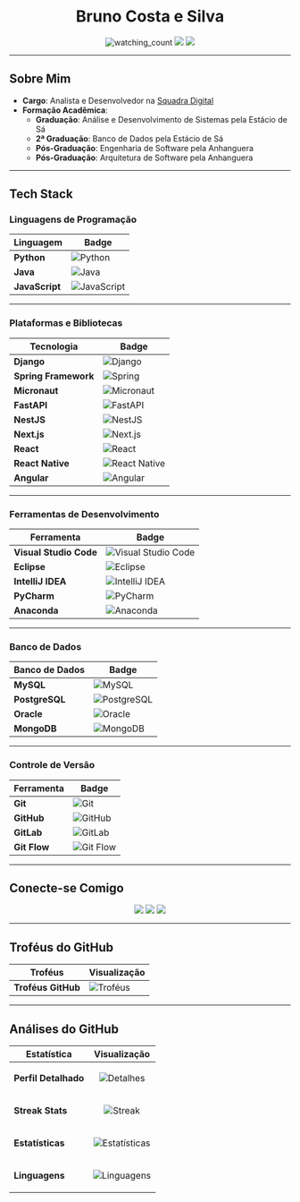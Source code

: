 <h1 align="center">Bruno Costa e Silva</h1>

<p align="center"> 
  <img src="https://komarev.com/ghpvc/?username=Brunocs1991&color=brightgreen" alt="watching_count" />
  <img src="https://img.shields.io/badge/Idade-31-blue" />
  <img src="https://img.shields.io/badge/Foco-Java%20e%20Python-success">
</p>

---

## Sobre Mim

- **Cargo**: Analista e Desenvolvedor na [Squadra Digital](https://www.squadra.com.br/)  
- **Formação Acadêmica**:  
  - **Graduação**: Análise e Desenvolvimento de Sistemas pela Estácio de Sá  
  - **2ª Graduação**: Banco de Dados pela Estácio de Sá  
  - **Pós-Graduação**: Engenharia de Software pela Anhanguera  
  - **Pós-Graduação**: Arquitetura de Software pela Anhanguera  

---

## Tech Stack

### **Linguagens de Programação**

| Linguagem      | Badge                                                                 |
|----------------|-----------------------------------------------------------------------|
| **Python**     | ![Python](https://img.shields.io/badge/-Python-05122A?style=flat&logo=python) |
| **Java**       | ![Java](https://img.shields.io/badge/-Java-05122A?style=flat&logo=Java&logoColor=FFA518) |
| **JavaScript** | ![JavaScript](https://img.shields.io/badge/-JavaScript-05122A?style=flat&logo=javascript) |

---

### **Plataformas e Bibliotecas**

| Tecnologia             | Badge                                                                 |
|------------------------|----------------------------------------------------------------------|
| **Django**             | ![Django](https://img.shields.io/badge/-Django-05122A?style=flat&logo=django&logoColor=092E20) |
| **Spring Framework**   | ![Spring](https://img.shields.io/badge/-Spring-05122A?style=flat&logo=spring&logoColor=6DB33F) |
| **Micronaut**          | ![Micronaut](https://img.shields.io/badge/-Micronaut-05122A?style=flat&logo=micronaut&logoColor=5C2D91) |
| **FastAPI**            | ![FastAPI](https://img.shields.io/badge/-FastAPI-05122A?style=flat&logo=fastapi&logoColor=009688) |
| **NestJS**             | ![NestJS](https://img.shields.io/badge/-NestJS-05122A?style=flat&logo=nestjs&logoColor=E0234E) |
| **Next.js**            | ![Next.js](https://img.shields.io/badge/-Next.js-05122A?style=flat&logo=next.js) |
| **React**              | ![React](https://img.shields.io/badge/-React-05122A?style=flat&logo=react) |
| **React Native**       | ![React Native](https://img.shields.io/badge/-React%20Native-05122A?style=flat&logo=react) |
| **Angular**            | ![Angular](https://img.shields.io/badge/-Angular-05122A?style=flat&logo=angular&logoColor=DD0031) |

---

### **Ferramentas de Desenvolvimento**

| Ferramenta               | Badge                                                                 |
|--------------------------|-----------------------------------------------------------------------|
| **Visual Studio Code**   | ![Visual Studio Code](https://img.shields.io/badge/-Visual%20Studio%20Code-05122A?style=flat) |
| **Eclipse**              | ![Eclipse](https://img.shields.io/badge/-Eclipse-05122A?style=flat&logo=eclipse-ide&logoColor=2C2255) |
| **IntelliJ IDEA**        | ![IntelliJ IDEA](https://img.shields.io/badge/-IntelliJ%20IDEA-05122A?style=flat&logo=intellij-idea&logoColor=000000) |
| **PyCharm**              | ![PyCharm](https://img.shields.io/badge/PyCharm-05122A?style=flat&logo=pycharm&logoColor=green) |
| **Anaconda**             | ![Anaconda](https://img.shields.io/badge/Anaconda-05122A?style=flat&logo=anaconda&logoColor=green) |

---

### **Banco de Dados**

| Banco de Dados  | Badge                                                                     |
|-----------------|---------------------------------------------------------------------------|
| **MySQL**       | ![MySQL](https://img.shields.io/badge/Mysql-05122A?style=flat&logo=mysql&logoColor=orange) |
| **PostgreSQL**  | ![PostgreSQL](https://img.shields.io/badge/PostgreSQL-05122A?style=flat&logo=postgresql&logoColor=blue) |
| **Oracle**      | ![Oracle](https://img.shields.io/badge/Oracle-05122A?style=flat&logo=oracle&logoColor=F80000) |
| **MongoDB**     | ![MongoDB](https://img.shields.io/badge/MongoDB-05122A?style=flat&logo=mongodb&logoColor=47A248) |

---

### **Controle de Versão**

| Ferramenta    | Badge                                                              |
|---------------|--------------------------------------------------------------------|
| **Git**       | ![Git](https://img.shields.io/badge/-Git-05122A?style=flat&logo=git) |
| **GitHub**    | ![GitHub](https://img.shields.io/badge/-GitHub-05122A?style=flat&logo=github) |
| **GitLab**    | ![GitLab](https://img.shields.io/badge/GitLab-05122A?style=flat&logo=gitlab&logoColor=FC6D26) |
| **Git Flow**  | ![Git Flow](https://img.shields.io/badge/Git%20Flow-05122A?style=flat&logo=git&logoColor=FF4500) |

---

## Conecte-se Comigo

<p align="center">
  <a href="https://www.linkedin.com/in/brunocs-dev/"><img src="https://img.shields.io/badge/-Bruno%20Costa%20E%20Silva-0077B5?style=flat&logo=Linkedin&logoColor=white"/></a>
  <a href="https://instagram.com/brunocs_91/"><img src="https://img.shields.io/badge/brunocs__91-E4405F?style=flat&logo=Instagram&logoColor=white"/></a>
  <a href="https://github.com/Brunocs1991"><img src="https://img.shields.io/badge/Brunocs1991-000000?style=flat&logo=GitHub&logoColor=white"/></a>
</p>

---

## Troféus do GitHub

| Troféus | Visualização |
|---------|--------------|
| **Troféus GitHub** | ![Troféus](https://github-profile-trophy.vercel.app/?username=Brunocs1991&column=7&theme=gruvbox&no-frame=true) |

---

## Análises do GitHub

| Estatística       | Visualização                                                                                                 |
|-------------------|------------------------------------------------------------------------------------------------------------|
| **Perfil Detalhado** | <p align="center"><img src="https://github-profile-summary-cards.vercel.app/api/cards/profile-details?username=Brunocs1991&theme=tokyonight" alt="Detalhes" /></p> |
| **Streak Stats**  | <p align="center"><img src="https://github-readme-streak-stats.herokuapp.com/?user=Brunocs1991&count_private=true&theme=tokyonight&date_format=j%2Fn%5B%2FY%5D" alt="Streak" /></p> |
| **Estatísticas**  | <p align="center"><img src="https://github-readme-stats.vercel.app/api?username=Brunocs1991&show_icons=true&count_private=true&theme=tokyonight&custom_title=My%20GitHub%20Statistics" alt="Estatísticas" /></p> |
| **Linguagens**    | <p align="center"><img src="https://github-readme-stats.vercel.app/api/top-langs/?username=Brunocs1991&theme=tokyonight&layout=donut-vertical&custom_title=Minhas%20Linguagens%20de%20Programação&langs_count=6&hide=Jupyter%20Notebook" alt="Linguagens" /></p> |
